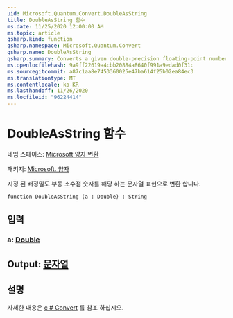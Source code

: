 ```yaml
---
uid: Microsoft.Quantum.Convert.DoubleAsString
title: DoubleAsString 함수
ms.date: 11/25/2020 12:00:00 AM
ms.topic: article
qsharp.kind: function
qsharp.namespace: Microsoft.Quantum.Convert
qsharp.name: DoubleAsString
qsharp.summary: Converts a given double-precision floating-point number to an equivalent string representation.
ms.openlocfilehash: 9a9ff22619a4cbb20884a8640f991a9edad0f31c
ms.sourcegitcommit: a87c1aa8e7453360025e47ba614f25b02ea84ec3
ms.translationtype: MT
ms.contentlocale: ko-KR
ms.lasthandoff: 11/26/2020
ms.locfileid: "96224414"
---
```

# <a name="doubleasstring-function"></a>DoubleAsString 함수

네임 스페이스: [Microsoft 양자 변환](xref:Microsoft.Quantum.Convert)

패키지: [Microsoft. 양자](https://nuget.org/packages/Microsoft.Quantum.QSharp.Core)


지정 된 배정밀도 부동 소수점 숫자를 해당 하는 문자열 표현으로 변환 합니다.

```qsharp
function DoubleAsString (a : Double) : String
```


## <a name="input"></a>입력

### <a name="a--double"></a>a: [Double](xref:microsoft.quantum.lang-ref.double)





## <a name="output--string"></a>Output: [문자열](xref:microsoft.quantum.lang-ref.string)



## <a name="remarks"></a>설명

자세한 내용은 [c # Convert](https://docs.microsoft.com/dotnet/api/system.convert.tostring?view=netframework-4.7.1#System_Convert_ToString_System_Double_) 를 참조 하십시오.